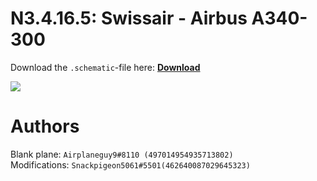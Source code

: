 # N3.4.16.5: Swissair - Airbus A340-300

Download the `.schematic`-file here: **[Download](https://bte-n.github.io/resources/N3/4/16/Swiss_Airlines_A340-300_plain.schematic)**

![](https://bte-n.github.io/resources/N3/4/16/Minecraft_Swiss_Airlines_A340-300.JPG) 

# Authors

Blank plane: `Airplaneguy9#8110 (497014954935713802)`    
Modifications: `Snackpigeon5061#5501(462640087029645323)`
 
